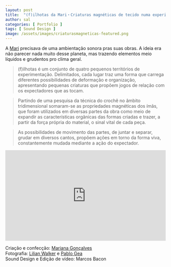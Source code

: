 ```yaml
---
layout: post
title:  "(f)ilhotas da Mari・Criaturas magnéticas de tecido numa experiência tátil"
author: sal
categories: [ Portfolio ]
tags: [ Sound Design ]
image: /assets/images/criaturasmagneticas-featured.png
---
```


A [Mari](https://www.marianagoncalves.info/) precisava de uma ambientação sonora pras suas obras. A ideia era não parecer nada muito desse planeta, mas trazendo elementos meio líquidos e grudentos pro clima geral.

> (f)ilhotas é um conjunto de quatro pequenos territórios de experimentação. Delimitados, cada lugar traz uma forma que carrega diferentes possibilidades de deformação e organização, apresentando pequenas criaturas que propõem jogos de relação com os expectadores que as tocam.  

> Partindo de uma pesquisa da técnica do crochê no âmbito tridimensional somaram-se as propriedades magnéticas dos ímãs, que foram utilizados em diversas partes da obra como meio de expandir as características orgânicas das formas criadas e trazer, a partir da força própria do material, o sinal vital de cada peça.  

> As possibilidades de movimento das partes, de juntar e separar, grudar em diversos cantos, propõem ações em torno da forma viva, constantemente mudada mediante a ação do expectador.

<div style="padding:56.25% 0 0 0;position:relative;">
  <iframe style="position:absolute;top:0;left:0;width:100%;height:100%;" src="https://www.youtube.com/embed/WiF-pAvnGvY?controls=0" title="YouTube video player" frameborder="0" allow="accelerometer; autoplay; clipboard-write; encrypted-media; gyroscope; picture-in-picture" allowfullscreen></iframe>
</div>

Criação e confecção: [Mariana Gonçalves](https://www.marianagoncalves.info/)  
Fotografia: [Lilian Walker](https://www.instagram.com/lilianwalker) e [Pablo Gea](https://www.instagram.com/pgeaa/?hl=en)  
Sound Design e Edição de vídeo: Marcos Bacon
